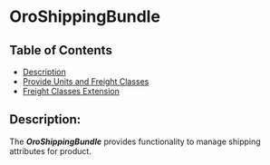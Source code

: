 OroShippingBundle
====================

Table of Contents
-----------------
 - [Description](#description)
 - [Provide Units and Freight Classes](./Resources/doc/provide-units.md)
 - [Freight Classes Extension](./Resources/doc/freight-classes-extension.md)

Description:
------------

The ***OroShippingBundle*** provides functionality to manage shipping attributes for product.